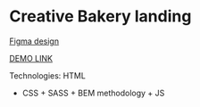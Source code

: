 # Creative Bakery landing
[Figma design](https://www.figma.com/file/zIi6yfSpSIV4dnTzwaXSjt/Bakerlab?node-id=0%3A1)

[DEMO LINK](https://danylo-onishchuk.github.io/layout_creativeBakery/)

Technologies: HTML
+ CSS + SASS + BEM methodology + JS